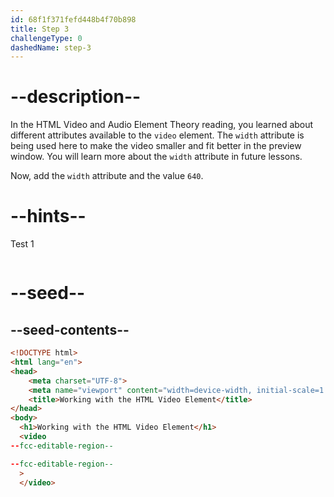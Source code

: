 ```yaml
---
id: 68f1f371fefd448b4f70b898
title: Step 3
challengeType: 0
dashedName: step-3
---
```


# --description--

In the HTML Video and Audio Element Theory reading,
you learned about different attributes available to the
`video` element. The `width` attribute is being used here to 
make the video smaller and fit better in the preview window. 
You will learn more about the `width` attribute in future lessons.

Now, add the `width` attribute and the value `640`.

# --hints--

Test 1

```js

```

# --seed--

## --seed-contents--

```html
<!DOCTYPE html>
<html lang="en">
<head>
    <meta charset="UTF-8">
    <meta name="viewport" content="width=device-width, initial-scale=1.0">
    <title>Working with the HTML Video Element</title>
</head>
<body>
  <h1>Working with the HTML Video Element</h1>
  <video
--fcc-editable-region--

--fcc-editable-region--
  >
  </video>
```
